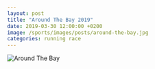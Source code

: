 ```yaml
---
layout: post
title: "Around The Bay 2019"
date: 2019-03-30 12:00:00 +0200
image: /sports/images/posts/around-the-bay.jpg
categories: running race
---
```


![Around The Bay](/sports/images/posts/around-the-bay.jpg)